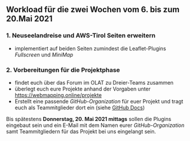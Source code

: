 ## Workload für die zwei Wochen vom 6. bis zum 20.Mai 2021

### 1. Neuseelandreise und AWS-Tirol Seiten erweitern

* implementiert auf beiden Seiten zumindest die Leaflet-Plugins *Fullscreen* und *MiniMap*

### 2. Vorbereitungen für die Projektphase

* findet euch über das Forum im OLAT zu Dreier-Teams zusammen
* überlegt euch eure Projekte anhand der Vorgaben unter <https://webmapping.online/projekte>
* Erstellt eine passende *GitHub-Organization* für euer Projekt und tragt euch als Teammitglieder dort ein (siehe [GitHub Docs](https://docs.github.com/en/organizations/collaborating-with-groups-in-organizations/creating-a-new-organization-from-scratch))

Bis spätestens **Donnerstag, 20. Mai 2021 mittags** sollen die Plugins eingebaut sein und ein E-Mail mit dem Namen eurer *GitHub-Organization* samt Teammitgliedern für das Projekt bei uns eingelangt sein.
